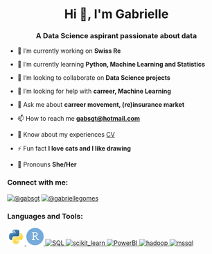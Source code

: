 <h1 align="center">Hi 👋, I'm Gabrielle</h1>
<h3 align="center">A Data Science aspirant passionate about data</h3>

- 🔭 I’m currently working on **Swiss Re**

- 🌱 I’m currently learning **Python, Machine Learning and Statistics**

- 👯 I’m looking to collaborate on **Data Science projects**

- 🤝 I’m looking for help with **carreer, Machine Learning**

- 💬 Ask me about **carreer movement, (re)insurance market**

- 📫 How to reach me **gabsgt@hotmail.com**

- 📄 Know about my experiences [CV](https://drive.google.com/file/d/16_VCo3jRV8RjMT72npuf0FKpOAbCBkSZ/view?usp=sharing)

- ⚡ Fun fact **I love cats and I like drawing**

- 🤝 Pronouns **She/Her**

<h3 align="left">Connect with me:</h3>
<p align="left">
<a href="https://linkedin.com/in/@gabsgt" target="blank"><img align="center" src="https://raw.githubusercontent.com/rahuldkjain/github-profile-readme-generator/master/src/images/icons/Social/linked-in-alt.svg" alt="@gabsgt" height="30" width="40" /></a>
<a href="https://kaggle.com/@gabriellegomes" target="blank"><img align="center" src="https://raw.githubusercontent.com/rahuldkjain/github-profile-readme-generator/master/src/images/icons/Social/kaggle.svg" alt="@gabriellegomes" height="30" width="40" /></a>
</p>

<h3 align="left">Languages and Tools:</h3>
<p align="left"> 
  <a href="https://www.python.org" target="_blank"> <img src="https://raw.githubusercontent.com/devicons/devicon/master/icons/python/python-original.svg" alt="python" width="40" height="40"/> </a>
  <a href="https://www.r-project.org/" target="_blank"> <img src="https://raw.githubusercontent.com/devicons/devicon/2ae2a900d2f041da66e950e4d48052658d850630/icons/rstudio/rstudio-original.svg" alt="RStudio" width="40" height="40"/> </a>
  <a href="https://www.w3schools.com/sql/" target="_blank"> <img src="https://icons.veryicon.com/png/o/application/designer-icon/sql-5.png" alt="SQL" width="40" height="40"/> </a>
   <a href="https://scikit-learn.org/" target="_blank"> <img src="https://upload.wikimedia.org/wikipedia/commons/0/05/Scikit_learn_logo_small.svg" alt="scikit_learn" width="40" height="40"/> </a>
  <a href="https://powerbi.microsoft.com/en-us/" target="_blank"> <img src="https://cdn.freelogovectors.net/wp-content/uploads/2017/04/power-bi-logo.png" alt="PowerBI" width="40" height="40"/> </a> 
   <a href="https://hadoop.apache.org/" target="_blank"> <img src="https://www.vectorlogo.zone/logos/apache_hadoop/apache_hadoop-icon.svg" alt="hadoop" width="40" height="40"/> </a> 
  <a href="https://www.microsoft.com/en-us/sql-server" target="_blank"> <img src="https://www.svgrepo.com/show/303229/microsoft-sql-server-logo.svg" alt="mssql" width="40" height="40"/> </a>  
  </p>


<!---
gabsgt/gabsgt is a ✨ special ✨ repository because its `README.md` (this file) appears on your GitHub profile.
You can click the Preview link to take a look at your changes.
--->
